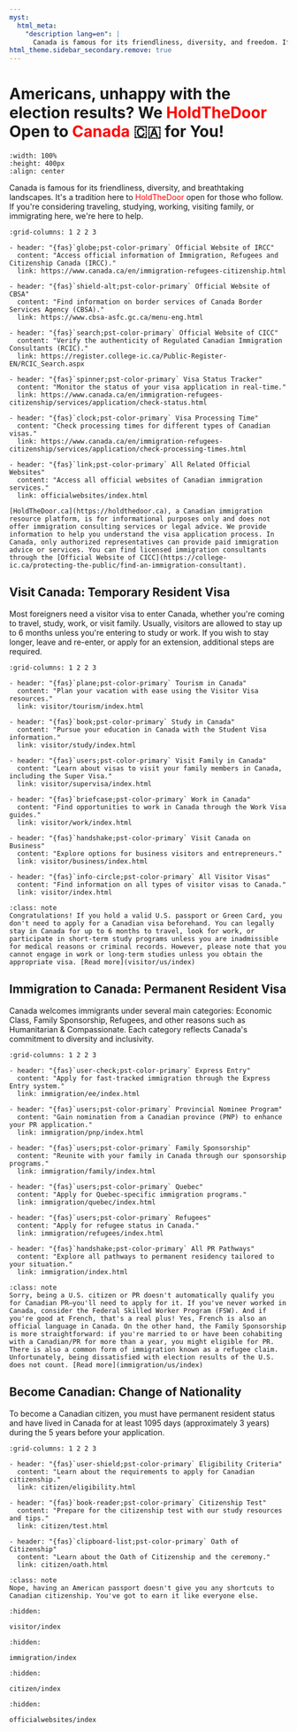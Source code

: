 ```yaml
---
myst:
  html_meta:
    "description lang=en": |
      Canada is famous for its friendliness, diversity, and freedom. If you'd like to travel/study/work, or immigrate here, we'd like to hold the door for you. Here are the most often used official websites for visa applications.
html_theme.sidebar_secondary.remove: true
---
```


# Americans, unhappy with the election results? We <span style="color:red;">HoldTheDoor</span> Open to <span style="color:red;">Canada</span> 🇨🇦 for You!

```{youtube} ilKlSd-oOfE
:width: 100%
:height: 400px
:align: center
```

Canada is famous for its friendliness, diversity, and breathtaking landscapes. It's a tradition here to <span style="color:red;">HoldTheDoor</span> open for those who follow. If you're considering traveling, studying, working, visiting family, or immigrating here, we're here to help.

```{gallery-grid}
:grid-columns: 1 2 2 3

- header: "{fas}`globe;pst-color-primary` Official Website of IRCC"
  content: "Access official information of Immigration, Refugees and Citizenship Canada (IRCC)."
  link: https://www.canada.ca/en/immigration-refugees-citizenship.html

- header: "{fas}`shield-alt;pst-color-primary` Official Website of CBSA"
  content: "Find information on border services of Canada Border Services Agency (CBSA)."
  link: https://www.cbsa-asfc.gc.ca/menu-eng.html

- header: "{fas}`search;pst-color-primary` Official Website of CICC"
  content: "Verify the authenticity of Regulated Canadian Immigration Consultants (RCIC)."
  link: https://register.college-ic.ca/Public-Register-EN/RCIC_Search.aspx

- header: "{fas}`spinner;pst-color-primary` Visa Status Tracker"
  content: "Monitor the status of your visa application in real-time."
  link: https://www.canada.ca/en/immigration-refugees-citizenship/services/application/check-status.html

- header: "{fas}`clock;pst-color-primary` Visa Processing Time"
  content: "Check processing times for different types of Canadian visas."
  link: https://www.canada.ca/en/immigration-refugees-citizenship/services/application/check-processing-times.html

- header: "{fas}`link;pst-color-primary` All Related Official Websites"
  content: "Access all official websites of Canadian immigration services."
  link: officialwebsites/index.html
```

```{important}
[HoldTheDoor.ca](https://holdthedoor.ca), a Canadian immigration resource platform, is for informational purposes only and does not offer immigration consulting services or legal advice. We provide information to help you understand the visa application process. In Canada, only authorized representatives can provide paid immigration advice or services. You can find licensed immigration consultants through the [Official Website of CICC](https://college-ic.ca/protecting-the-public/find-an-immigration-consultant).
```

## Visit Canada: Temporary Resident Visa

Most foreigners need a visitor visa to enter Canada, whether you're coming to travel, study, work, or visit family. Usually, visitors are allowed to stay up to 6 months unless you're entering to study or work. If you wish to stay longer, leave and re-enter, or apply for an extension, additional steps are required.


```{gallery-grid}
:grid-columns: 1 2 2 3

- header: "{fas}`plane;pst-color-primary` Tourism in Canada"
  content: "Plan your vacation with ease using the Visitor Visa resources."
  link: visitor/tourism/index.html

- header: "{fas}`book;pst-color-primary` Study in Canada"
  content: "Pursue your education in Canada with the Student Visa information."
  link: visitor/study/index.html

- header: "{fas}`users;pst-color-primary` Visit Family in Canada"
  content: "Learn about visas to visit your family members in Canada, including the Super Visa."
  link: visitor/supervisa/index.html

- header: "{fas}`briefcase;pst-color-primary` Work in Canada"
  content: "Find opportunities to work in Canada through the Work Visa guides."
  link: visitor/work/index.html

- header: "{fas}`handshake;pst-color-primary` Visit Canada on Business"
  content: "Explore options for business visitors and entrepreneurs."
  link: visitor/business/index.html

- header: "{fas}`info-circle;pst-color-primary` All Visitor Visas"
  content: "Find information on all types of visitor visas to Canada."
  link: visitor/index.html
```


```{admonition} To U.S. Citizens/PR
:class: note
Congratulations! If you hold a valid U.S. passport or Green Card, you don't need to apply for a Canadian visa beforehand. You can legally stay in Canada for up to 6 months to travel, look for work, or participate in short-term study programs unless you are inadmissible for medical reasons or criminal records. However, please note that you cannot engage in work or long-term studies unless you obtain the appropriate visa. [Read more](visitor/us/index)
```

## Immigration to Canada: Permanent Resident Visa

Canada welcomes immigrants under several main categories: Economic Class, Family Sponsorship, Refugees, and other reasons such as Humanitarian & Compassionate. Each category reflects Canada's commitment to diversity and inclusivity.

```{gallery-grid}
:grid-columns: 1 2 2 3

- header: "{fas}`user-check;pst-color-primary` Express Entry"
  content: "Apply for fast-tracked immigration through the Express Entry system."
  link: immigration/ee/index.html

- header: "{fas}`users;pst-color-primary` Provincial Nominee Program"
  content: "Gain nomination from a Canadian province (PNP) to enhance your PR application."
  link: immigration/pnp/index.html

- header: "{fas}`users;pst-color-primary` Family Sponsorship"
  content: "Reunite with your family in Canada through our sponsorship programs."
  link: immigration/family/index.html

- header: "{fas}`users;pst-color-primary` Quebec"
  content: "Apply for Quebec-specific immigration programs."
  link: immigration/quebec/index.html

- header: "{fas}`users;pst-color-primary` Refugees"
  content: "Apply for refugee status in Canada."
  link: immigration/refugees/index.html

- header: "{fas}`handshake;pst-color-primary` All PR Pathways"
  content: "Explore all pathways to permanent residency tailored to your situation."
  link: immigration/index.html
```

```{admonition} To U.S. Citizens/PR
:class: note
Sorry, being a U.S. citizen or PR doesn't automatically qualify you for Canadian PR—you'll need to apply for it. If you've never worked in Canada, consider the Federal Skilled Worker Program (FSW). And if you're good at French, that's a real plus! Yes, French is also an official language in Canada. On the other hand, the Family Sponsorship is more straightforward: if you're married to or have been cohabiting with a Canadian/PR for more than a year, you might eligible for PR. There is also a common form of immigration known as a refugee claim. Unfortunately, being dissatisfied with election results of the U.S. does not count. [Read more](immigration/us/index)
```

## Become Canadian: Change of Nationality

To become a Canadian citizen, you must have permanent resident status and have lived in Canada for at least 1095 days (approximately 3 years) during the 5 years before your application.

```{gallery-grid}
:grid-columns: 1 2 2 3

- header: "{fas}`user-shield;pst-color-primary` Eligibility Criteria"
  content: "Learn about the requirements to apply for Canadian citizenship."
  link: citizen/eligibility.html

- header: "{fas}`book-reader;pst-color-primary` Citizenship Test"
  content: "Prepare for the citizenship test with our study resources and tips."
  link: citizen/test.html

- header: "{fas}`clipboard-list;pst-color-primary` Oath of Citizenship"
  content: "Learn about the Oath of Citizenship and the ceremony."
  link: citizen/oath.html
```

```{admonition} To U.S. Citizens/PR
:class: note
Nope, having an American passport doesn't give you any shortcuts to Canadian citizenship. You've got to earn it like everyone else.
```

```{toctree}
:hidden:

visitor/index
```


```{toctree}
:hidden:

immigration/index
```

```{toctree}
:hidden:

citizen/index
```

```{toctree}
:hidden:

officialwebsites/index
```
